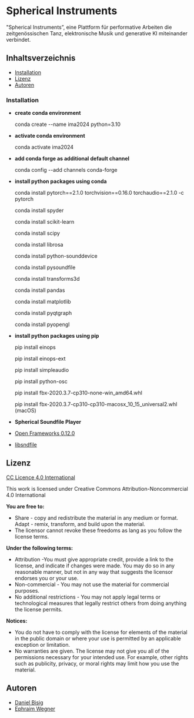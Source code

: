 # Spherical Instruments 

"Spherical Instruments”, eine Plattform für performative Arbeiten die zeitgenössischen Tanz, elektronische Musik und generative KI miteinander verbindet.

## Inhaltsverzeichnis

* <a href="https://github.com/ewgnr/CollidingObjects/blob/main/README.md#installation">Installation</a>
* <a href="https://github.com/ewgnr/CollidingObjects/blob/main/README.md#lizenz">Lizenz</a>
* <a href="https://github.com/ewgnr/CollidingObjects/blob/main/README.md#autorinnen-und-autoren">Autoren</a>

### Installation

* **create conda environment**
  
  conda create --name ima2024 python=3.10

* **activate conda environment**
  
  conda activate ima2024

* **add conda forge as additional default channel**
  
  conda config --add channels conda-forge

* **install python packages using conda**
  
  conda install pytorch==2.1.0 torchvision==0.16.0 torchaudio==2.1.0 -c pytorch
  
  conda install spyder

  conda install scikit-learn

  conda install scipy

  conda install librosa

  conda install python-sounddevice

  conda install pysoundfile

  conda install transforms3d

  conda install pandas

  conda install matplotlib

  conda install pyqtgraph

  conda install pyopengl

* **install python packages using pip**

  pip install einops

  pip install einops-ext

  pip install simpleaudio

  pip install python-osc

  pip install fbx-2020.3.7-cp310-none-win_amd64.whl

  pip install fbx-2020.3.7-cp310-cp310-macosx_10_15_universal2.whl (macOS)
  
* **Spherical Soundfile Player**
  
* <a href="https://openframeworks.cc/">Open Frameworks 0.12.0</a>
* <a href="https://www.mega-nerd.com/libsndfile/">libsndfile</a>

## Lizenz

<a href="https://creativecommons.org/licenses/by/4.0//">CC Licence 4.0 International</a>

This work is licensed under Creative Commons Attribution-Noncommercial 4.0 International

**You are free to:**
* Share - copy and redistribute the material in any medium or format. Adapt - remix, transform, and build upon the material.
* The licensor cannot revoke these freedoms as lang as you follow the license terms.

**Under the following terms:**
* Attribution -You must give appropriate credit, provide a link to the license, and indicate if changes were made. You may do so in any reasonable manner, but not in any way that suggests the licensor endorses you or your use.
* Non-commercial - You may not use the material for commercial purposes.
* No additional restrictions - You may not apply legal terms or technological measures that legally restrict others from doing anything the license permits.

**Notices:**
* You do not have to comply with the license for elements of the material in the public domain or where your use is permitted by an applicable exception or limitation.
* No warranties are given. The license may not give you all of the permissions necessary for your intended use. For example, other rights such as publicity, privacy, or moral rights may limit how you use the material.

## Autoren
* <a href="https://github.com/bisnad">Daniel Bisig</a>
* <a href="https://github.com/ewgnr">Ephraim Wegner</a>
